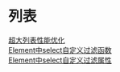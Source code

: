 # 列表


[超大列表性能优化](/frontend/largeList.md)  
[Element中select自定义过滤函数](/frontend/select.md)  
[Element中select自定义过滤属性](/frontend/select2.md)  
